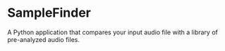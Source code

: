# SampleFinder
A Python application that compares your input audio file with a library of pre-analyzed audio files.
